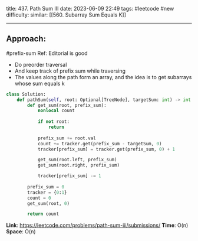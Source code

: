 title: 437. Path Sum III
date: 2023-06-09 22:49
tags: #leetcode #new
difficulty:
similar: [[560. Subarray Sum Equals K]]

---
## Approach:
#prefix-sum 
Ref: Editorial is good

- Do preorder traversal
- And keep track of prefix sum while traversing
- The values along the path form an array, and the idea is to get subarrays whose sum equals k

```python
class Solution:
    def pathSum(self, root: Optional[TreeNode], targetSum: int) -> int:
        def get_sum(root, prefix_sum):
            nonlocal count 
            
            if not root:
                return
            
            prefix_sum += root.val
            count += tracker.get(prefix_sum - targetSum, 0)
            tracker[prefix_sum] = tracker.get(prefix_sum, 0) + 1

            get_sum(root.left, prefix_sum)
            get_sum(root.right, prefix_sum)

            tracker[prefix_sum] -= 1
        
        prefix_sum = 0
        tracker = {0:1}
        count = 0
        get_sum(root, 0)

        return count
```

**Link**: https://leetcode.com/problems/path-sum-iii/submissions/
**Time**: O(n)
**Space**: O(n)
